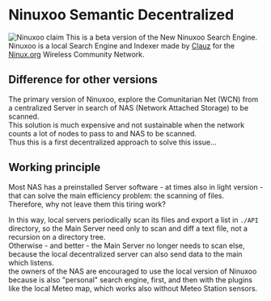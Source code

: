 # Ninuxoo Semantic Decentralized
![Ninuxoo claim](https://raw.github.com/gubi/Ninuxoo-Semantic-Decentralized/master/common/media/img/ninuxoo_claim.png)
This is a beta version of the New Ninuxoo Search Engine.<br />
Ninuxoo is a local Search Engine and Indexer made by [Clauz](https://github.com/cl4u2) for the [Ninux.org](https://github.com/ninuxorg) Wireless Community Network.

## Difference for other versions
The primary version of Ninuxoo, explore the Comunitarian Net (WCN) from a centralized Server in search of NAS (Network Attached Storage) to be scanned.<br />
This solution is much expensive and not sustainable when the network counts a lot of nodes to pass to and NAS to be scanned.<br />
Thus this is a first decentralized approach to solve this issue...

## Working principle
Most NAS has a preinstalled Server software - at times also in light version - that can solve the main efficiency problem: the scanning of files.<br />
Therefore, why not leave them this tiring work?

In this way, local servers periodically scan its files and export a list in `./API` directory, so the Main Server need only to scan and diff a text file, not a recursion on a directory tree.<br />
Otherwise - and better - the Main Server no longer needs to scan else, because the local decentralized server can also send data to the main which listens.<br />
the owners of the NAS are encouraged to use the local version of Ninuxoo because is also "personal" search engine, first, and then with the plugins like the local Meteo map, which works also without Meteo Station sensors.

